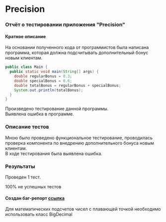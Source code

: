 # Precision

### Отчёт о тестировании приложения "Precision"
#### Краткое описание
На основании полученного кода от программистов была написана программа, которая должна подсчитывать дополнительный бонус новым клиентам.<br>
```java
public class Main {
  public static void main(String[] args) {
    double regularBonus = 0.3;
    double specialBonus = 0.6;
    double totalBonus = regularBonus + specialBonus;
    System.out.println(totalBonus);
  }
}
```

Произведено тестирование данной программы.<br>
Выявлена ошибка в программе.

### Описание тестов
Мною было проведено функциональное тестирование, проводилась проверка компонента по внедрению дополнительного бонуса новым клиентам.<br>
В ходе тестирования была выявлена ошибка.

### Результаты

Проведен 1 тест.

100% не успешных тестов

#### Создан баг-репорт [ссылка](https://github.com/venom4ek/Precision/issues/1)
Для математических подсчетов чисел с плавающей точкой необходимо использовать класс BigDecimal